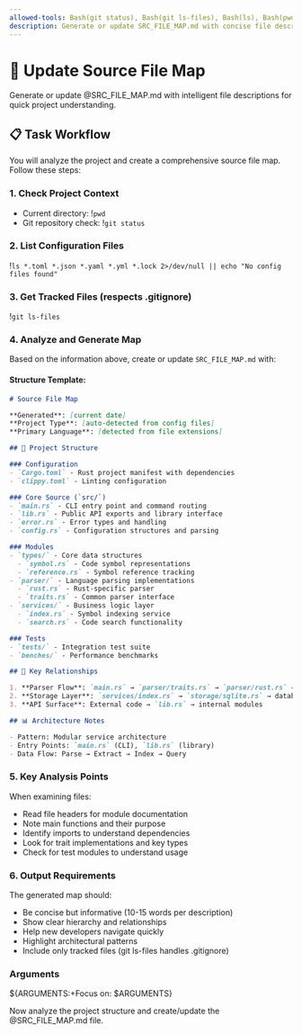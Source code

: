 ```yaml
---
allowed-tools: Bash(git status), Bash(git ls-files), Bash(ls), Bash(pwd), Read, Write, Glob, Grep, LS
description: Generate or update SRC_FILE_MAP.md with concise file descriptions
---
```


# 📄 Update Source File Map

Generate or update @SRC_FILE_MAP.md with intelligent file descriptions for quick project understanding.

## 📋 Task Workflow

You will analyze the project and create a comprehensive source file map. Follow these steps:

### 1. Check Project Context
- Current directory: !`pwd`
- Git repository check: !`git status`

### 2. List Configuration Files
!`ls *.toml *.json *.yaml *.yml *.lock 2>/dev/null || echo "No config files found"`

### 3. Get Tracked Files (respects .gitignore)
!`git ls-files`

### 4. Analyze and Generate Map

Based on the information above, create or update `SRC_FILE_MAP.md` with:

#### Structure Template:
```markdown
# Source File Map

**Generated**: [current date]
**Project Type**: [auto-detected from config files]
**Primary Language**: [detected from file extensions]

## 📁 Project Structure

### Configuration
- `Cargo.toml` - Rust project manifest with dependencies
- `clippy.toml` - Linting configuration

### Core Source (`src/`)
- `main.rs` - CLI entry point and command routing
- `lib.rs` - Public API exports and library interface
- `error.rs` - Error types and handling
- `config.rs` - Configuration structures and parsing

### Modules
- `types/` - Core data structures
  - `symbol.rs` - Code symbol representations
  - `reference.rs` - Symbol reference tracking
- `parser/` - Language parsing implementations
  - `rust.rs` - Rust-specific parser
  - `traits.rs` - Common parser interface
- `services/` - Business logic layer
  - `index.rs` - Symbol indexing service
  - `search.rs` - Code search functionality

### Tests
- `tests/` - Integration test suite
- `benches/` - Performance benchmarks

## 🔗 Key Relationships

1. **Parser Flow**: `main.rs` → `parser/traits.rs` → `parser/rust.rs` → `types/symbol.rs`
2. **Storage Layer**: `services/index.rs` → `storage/sqlite.rs` → database
3. **API Surface**: External code → `lib.rs` → internal modules

## 📊 Architecture Notes

- Pattern: Modular service architecture
- Entry Points: `main.rs` (CLI), `lib.rs` (library)
- Data Flow: Parse → Extract → Index → Query
```

### 5. Key Analysis Points

When examining files:
- Read file headers for module documentation
- Note main functions and their purpose
- Identify imports to understand dependencies
- Look for trait implementations and key types
- Check for test modules to understand usage

### 6. Output Requirements

The generated map should:
- Be concise but informative (10-15 words per description)
- Show clear hierarchy and relationships
- Help new developers navigate quickly
- Highlight architectural patterns
- Include only tracked files (git ls-files handles .gitignore)

### Arguments
${ARGUMENTS:+Focus on: $ARGUMENTS}

Now analyze the project structure and create/update the @SRC_FILE_MAP.md file.
